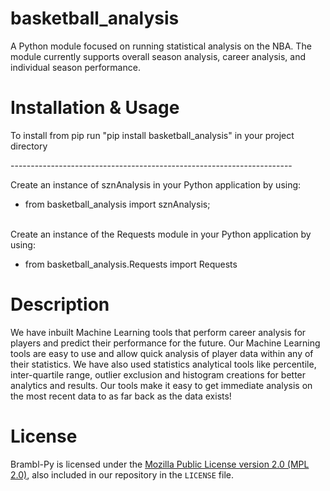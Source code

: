 # basketball_analysis

A Python module focused on running statistical analysis on the NBA. The module currently supports overall season analysis, career analysis, and individual season performance.

# Installation & Usage
To install from pip run "pip install basketball_analysis" in your project directory<br/>

----------------------------------------------------------------------<br/>

Create an instance of sznAnalysis in your Python application by using:<br/>
* from basketball_analysis import sznAnalysis;<br/><br/>

Create an instance of the Requests module in your Python application by using:<br/>
* from basketball_analysis.Requests import Requests

# Description
We have inbuilt Machine Learning tools that perform career analysis for players and predict their performance for the future.
Our Machine Learning tools are easy to use and allow quick analysis of player data within any of their statistics. 
We have also used statistics analytical tools like percentile, inter-quartile range, outlier exclusion and histogram creations for better analytics and results.
Our tools make it easy to get immediate analysis on the most recent data to as far back as the data exists!


# License
Brambl-Py is licensed under the
[Mozilla Public License version 2.0 (MPL 2.0)](https://www.mozilla.org/en-US/MPL/2.0), also included
in our repository in the `LICENSE` file.

